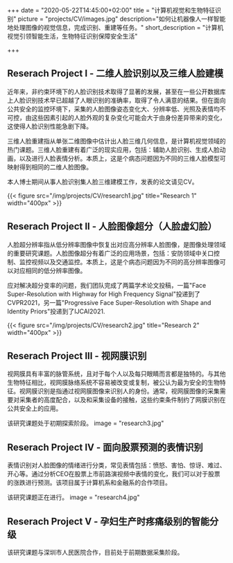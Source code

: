 +++
date = "2020-05-22T14:45:00+02:00"
title = "计算机视觉和生物特征识别"
picture = "projects/CV/images.jpg"
description="如何让机器像人一样智能地处理图像的视觉信息，完成识别、重建等任务。"
short_description = "计算机视觉引领智能生活，生物特征识别保障安全生活"

+++

## Reserach Project I - 二维人脸识别以及三维人脸建模 
近年来，非约束环境下的人脸识别技术取得了显著的发展，甚至在一些公开数据库上人脸识别技术早已超越了人眼识别的准确率，取得了令人满意的结果。但在面向公共安全的监控环境下，采集的人脸图像姿态变化大、分辨率低、光照及表情均不可控，由这些因素引起的人脸外观的复杂变化可能会大于由身份差异带来的变化，这使得人脸识别性能急剧下降。

三维人脸重建指从单张二维图像中估计出人脸三维几何信息，是计算机视觉领域的热门课题。三维人脸重建有着广泛的现实应用，包括：辅助人脸识别、生成人脸动画，以及进行人脸表情分析。本质上，这是个病态问题因为不同的三维人脸模型可映射得到相同的二维人脸图像。

本人博士期间从事人脸识别集人脸三维建模工作，发表的论文请见CV。

{{< figure src="/img/projects/CV/research1.jpg" title="Research 1" width="400px" >}}

## Reserach Project II - 人脸图像超分（人脸虚幻脸）
人脸超分辨率指从低分辨率图像中恢复出对应高分辨率人脸图像，是图像处理领域的重要研究课题。人脸图像超分有着广泛的应用场景，包括：安防领域中关口控制、监控视频以及交通监控。本质上，这是个病态问题因为不同的高分辨率图像可以对应相同的低分辨率图像。

应对解决超分变率的问题，我们团队完成了两篇学术论文投稿，一篇"Face Super-Resolution with Highway for High Frequency Signal"投递到了CVPR2021，另一篇"Progressive Face Super-Resolution with Shape and Identity Priors"投递到了IJCAI2021.

{{< figure src="/img/projects/CV/research2.jpg" title="Research 2" width="400px" >}}


## Reserach Project III - 视网膜识别
视网膜具有丰富的脉管系统，且对于每个人以及每只眼睛而言都是独特的。与其他生物特征相比，视网膜脉络系统不容易被改变或复制，被公认为最为安全的生物特征。视网膜识别是指通过视网膜图像来识别人的身份。通常，视网膜图像的采集需要对采集者的高度配合，以及和采集设备的接触，这些约束条件制约了网膜识别在公共安全上的应用。

该研究课题处于初期探索阶段。
image = "research3.jpg"

## Reserach Project IV - 面向股票预测的表情识别
表情识别对人脸图像的情绪进行分类，常见表情包括：愤怒、害怕、惊讶、难过、开心等。通过分析CEO在股票上市前路演视频中表情的变化，我们可以对于股票的涨跌进行预测。该项目属于计算机系和金融系的合作项目。


该研究课题正在进行。
image = "research4.jpg"

## Reserach Project V - 孕妇生产时疼痛级别的智能分级
该研究课题与深圳市人民医院合作，目前处于前期数据采集阶段。